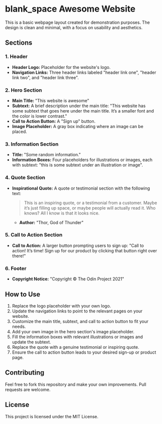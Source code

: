 # blank_space Awesome Website

This is a basic webpage layout created for demonstration purposes. The design is clean and minimal, with a focus on usability and aesthetics.

## Sections

### 1. Header
- **Header Logo:** Placeholder for the website's logo.
- **Navigation Links:** Three header links labeled "header link one", "header link two", and "header link three".

### 2. Hero Section
- **Main Title:** "This website is awesome"
- **Subtext:** A brief description under the main title: "This website has some subtext that goes here under the main title. It’s a smaller font and the color is lower contrast."
- **Call to Action Button:** A "Sign up" button.
- **Image Placeholder:** A gray box indicating where an image can be placed.

### 3. Information Section
- **Title:** "Some random information."
- **Information Boxes:** Four placeholders for illustrations or images, each with subtext: "this is some subtext under an illustration or image".

### 4. Quote Section
- **Inspirational Quote:** A quote or testimonial section with the following text:
  > This is an inspiring quote, or a testimonial from a customer. Maybe it’s just filling up space, or maybe people will actually read it. Who knows? All I know is that it looks nice.
  - **Author:** "Thor, God of Thunder"

### 5. Call to Action Section
- **Call to Action:** A larger button prompting users to sign up: "Call to action! It’s time! Sign up for our product by clicking that button right over there!"

### 6. Footer
- **Copyright Notice:** "Copyright © The Odin Project 2021"

## How to Use

1. Replace the logo placeholder with your own logo.
2. Update the navigation links to point to the relevant pages on your website.
3. Customize the main title, subtext, and call to action button to fit your needs.
4. Add your own image in the hero section's image placeholder.
5. Fill the information boxes with relevant illustrations or images and update the subtext.
6. Replace the quote with a genuine testimonial or inspiring quote.
7. Ensure the call to action button leads to your desired sign-up or product page.

## Contributing

Feel free to fork this repository and make your own improvements. Pull requests are welcome.

## License

This project is licensed under the MIT License.
